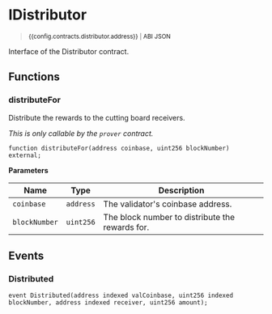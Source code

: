 <script setup>
  import config from '@berachain/config/constants.json';
</script>

# IDistributor

> <small><a target="_blank" :href="config.testnet.dapps.beratrail.url + 'address/' + config.contracts.distributor.address">{{config.contracts.distributor.address}}</a><span v-if="config.contracts.distributor.abi">&nbsp;|&nbsp;<a target="_blank" :href="config.contracts.distributor.abi">ABI JSON</a></span></small>

Interface of the Distributor contract.

## Functions

### distributeFor

Distribute the rewards to the cutting board receivers.

_This is only callable by the `prover` contract._

```solidity
function distributeFor(address coinbase, uint256 blockNumber) external;
```

**Parameters**

| Name          | Type      | Description                                     |
| ------------- | --------- | ----------------------------------------------- |
| `coinbase`    | `address` | The validator's coinbase address.               |
| `blockNumber` | `uint256` | The block number to distribute the rewards for. |

## Events

### Distributed

```solidity
event Distributed(address indexed valCoinbase, uint256 indexed blockNumber, address indexed receiver, uint256 amount);
```
